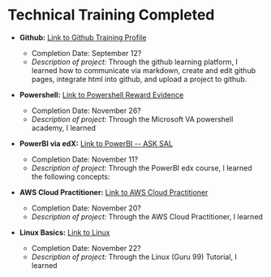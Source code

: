 # Technical Training Completed

* **Github:** [Link to Github Training Profile](https://github.com/kwbarker)
  * Completion Date: September 12?
  * _Description of project:_ Through the github learning platform, I learned how to communicate via markdown, create and edit github pages, integrate html into github, and upload a project to github. 
 
* **Powershell:** [Link to Powershell Reward Evidence](https://mva.microsoft.com/MyMVA/Dashboard.aspx)
  * Completion Date: November 26?
  * _Description of project:_ Through the Microsoft VA powershell academy, I learned 


* **PowerBI via edX:** [Link to PowerBI -- ASK SAL](https://courses.edx.org/courses/course-v1:Microsoft+DAT207x+2T2018/course/)
  * Completion Date: November 11?
  * _Description of project:_ Through the PowerBI edx course, I learned the following concepts: 


* **AWS Cloud Practitioner:** [Link to AWS Cloud Practitioner](#)
  * Completion Date: November 20?
  * _Description of project:_ Through the AWS Cloud Practitioner, I learned 

* **Linux Basics:** [Link to Linux](#)
  * Completion Date: November 22?
  * _Description of project:_ Through the Linux (Guru 99) Tutorial, I learned
  
















































